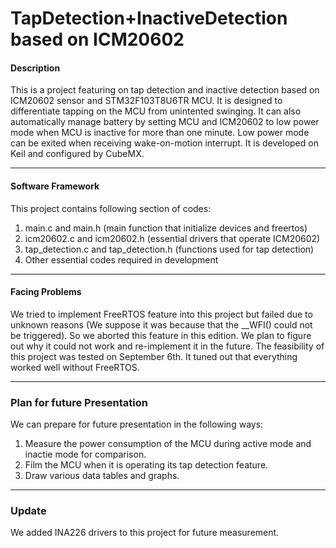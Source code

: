 # TapDetection+InactiveDetection based on ICM20602 

#### Description

This is a project featuring on tap detection and inactive detection based on ICM20602 sensor and STM32F103T8U6TR MCU.
It is designed to differentiate tapping on the MCU from unintented swinging.
It can also automatically manage battery by setting MCU and ICM20602 to low power mode when MCU is inactive for more than one minute.
Low power mode can be exited when receiving wake-on-motion interrupt.
It is developed on Keil and configured by CubeMX.

---

#### Software Framework

This project contains following section of codes:
1. main.c and main.h (main function that initialize devices and freertos)
2. icm20602.c and icm20602.h (essential drivers that operate ICM20602)
3. tap_detection.c and tap_detection.h (functions used for tap detection)
4. Other essential codes required in development

---

#### Facing Problems

We tried to implement FreeRTOS feature into this project but failed due to unknown reasons (We suppose it was because  that the __WFI() could not be triggered).
So we aborted this feature in this edition.
We plan to figure out why it could not work and re-implement it in the future.
The feasibility of this project was tested on September 6th. It tuned out that everything worked well without FreeRTOS.

---

### Plan for future Presentation

We can prepare for future presentation in the following ways:
1. Measure the power consumption of the MCU during active mode and inactie mode for comparison.
2. Film the MCU when it is operating its tap detection feature.
3. Draw various data tables and graphs.

---

### Update

We added INA226 drivers to this project for future measurement.